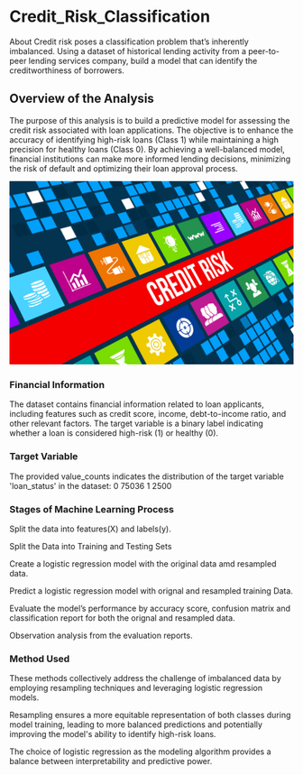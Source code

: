 # Credit_Risk_Classification
 About Credit risk poses a classification problem that’s inherently imbalanced. Using a dataset of historical lending activity from a peer-to-peer lending services company, build a model that can identify the creditworthiness of borrowers.

## Overview of the Analysis

The purpose of this analysis is to build a predictive model for assessing the credit risk associated with loan applications. The objective is to enhance the accuracy of identifying high-risk loans (Class 1) while maintaining a high precision for healthy loans (Class 0). By achieving a well-balanced model, financial institutions can make more informed lending decisions, minimizing the risk of default and optimizing their loan approval process.


![Alt text](images/1_creditrisk.jpg)


### Financial Information 

The dataset contains financial information related to loan applicants, including features such as credit score, income, debt-to-income ratio, and other relevant factors. The target variable is a binary label indicating whether a loan is considered high-risk (1) or healthy (0).


### Target Variable

The provided value_counts indicates the distribution of the target variable 'loan_status' in the dataset:
0    75036
1     2500


### Stages of Machine Learning Process 

Split the data into features(X) and labels(y).

Split the Data into Training and Testing Sets

Create a logistic regression model with the original data amd resampled data.

Predict a logistic regression model  with orignal and resampled training Data.

Evaluate the model’s performance by accuracy score, confusion matrix and classification report for both the orignal and resampled data.

Observation analysis from the evaluation reports.


### Method Used

These methods collectively address the challenge of imbalanced data by employing resampling techniques and leveraging logistic regression models. 

Resampling ensures a more equitable representation of both classes during model training, leading to more balanced predictions and potentially improving the model's ability to identify high-risk loans. 

The choice of logistic regression as the modeling algorithm provides a balance between interpretability and predictive power.




